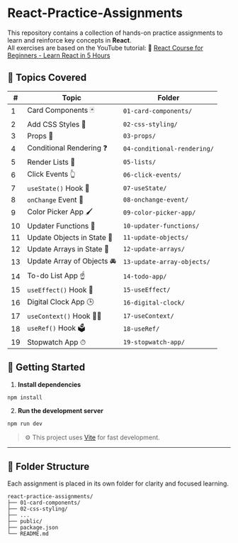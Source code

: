 # React-Practice-Assignments
This repository contains a collection of hands-on practice assignments to learn and reinforce key concepts in **React**.   
All exercises are based on the YouTube tutorial:   🎥 [React Course for Beginners - Learn React in 5 Hours](https://www.youtube.com/watch?v=CgkZ7MvWUAA)


## 🧠 Topics Covered

| #  | Topic | Folder |
|----|-------|--------|
| 1  | Card Components 🃏 | `01-card-components/` |
| 2  | Add CSS Styles 🎨 | `02-css-styling/` |
| 3  | Props 📧 | `03-props/` |
| 4  | Conditional Rendering ❓ | `04-conditional-rendering/` |
| 5  | Render Lists 📃 | `05-lists/` |
| 6  | Click Events 👆 | `06-click-events/` |
| 7  | `useState()` Hook 🎣 | `07-useState/` |
| 8  | `onChange` Event 🚦 | `08-onchange-event/` |
| 9  | Color Picker App 🖌 | `09-color-picker-app/` |
| 10 | Updater Functions 🔄 | `10-updater-functions/` |
| 11 | Update Objects in State 🚗 | `11-update-objects/` |
| 12 | Update Arrays in State 🍎 | `12-update-arrays/` |
| 13 | Update Array of Objects 🚘 | `13-update-array-objects/` |
| 14 | To-do List App ☝ | `14-todo-app/` |
| 15 | `useEffect()` Hook 🌟 | `15-useEffect/` |
| 16 | Digital Clock App 🕒 | `16-digital-clock/` |
| 17 | `useContext()` Hook 🧗‍♂️ | `17-useContext/` |
| 18 | `useRef()` Hook 🗳️ | `18-useRef/` |
| 19 | Stopwatch App ⏱ | `19-stopwatch-app/` |

## 🚀 Getting Started

1. **Install dependencies**
```bash
npm install
````

2. **Run the development server**

```bash
npm run dev
```

> ⚙️ This project uses [Vite](https://vitejs.dev/) for fast development.

---

## 📁 Folder Structure

Each assignment is placed in its own folder for clarity and focused learning.

```plaintext
react-practice-assignments/
├── 01-card-components/
├── 02-css-styling/
├── ...
├── public/
├── package.json
└── README.md
```

